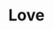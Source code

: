 ---
pid: llp298
title: Love
location_transcription: my house
coordinates: "[-75.123447426583, 40.032359516325]"
zipcode: '19120'
gen_neighborhood: North Philadelphia
neighborhood: Logan,Olney
outside_phl: 
age: '13'
age_range: 13-19
instagram: 
image_file_name: llp_298.jpg
proposal_transcription: |-
  a man asks his girlfriend to marry him and she said yes


  will you marry me

  yes
topic: Family,Love
topic_summary: 0, 0
type: Conceptual
keywords_other: marriage, girlfriend, proposal, my house
credit: "@papi.xbra, Branye, pauino"
image_labels: 
twitter: 
facebook: 
permalink: "/monuments/llp298/"
layout: item-page
---